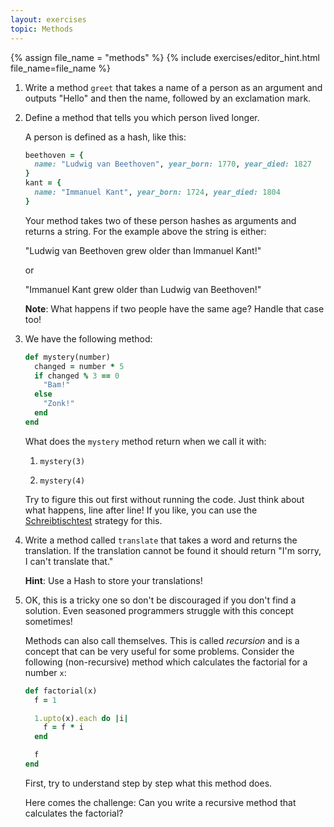 ```yaml
---
layout: exercises
topic: Methods
---
```


{% assign file_name = "methods" %}
{% include exercises/editor_hint.html file_name=file_name %}

1.  Write a method `greet` that takes a name of a person as an argument and outputs "Hello" and then the name, followed by an exclamation mark.

2.  Define a method that tells you which person lived longer.

    A person is defined as a hash, like this:

    ```ruby
    beethoven = { 
      name: "Ludwig van Beethoven", year_born: 1770, year_died: 1827 
    }
    kant = { 
      name: "Immanuel Kant", year_born: 1724, year_died: 1804 
    }
    ```

    Your method takes two of these person hashes as arguments and returns a string.  For the example above the string is either:

    "Ludwig van Beethoven grew older than Immanuel Kant!"

    or 

    "Immanuel Kant grew older than Ludwig van Beethoven!"

    __Note__: What happens if two people have the same age? Handle that case too!

3.  We have the following method:

    ```ruby
    def mystery(number)
      changed = number * 5
      if changed % 3 == 0
        "Bam!"
      else 
        "Zonk!"
      end
    end
    ```

    What does the `mystery` method return when we call it with:

    1. `mystery(3)`

    2. `mystery(4)`

    Try to figure this out first without running the code. Just think about what happens, line after line! If you like, you can use the [Schreibtischtest](https://de.wikipedia.org/wiki/Schreibtischtest) strategy for this.

4.  Write a method called `translate` that takes a word and returns the translation. If the translation cannot be found it should return "I'm sorry, I can't translate that."
    
    __Hint__: Use a Hash to store your translations!

5.  OK, this is a tricky one so don't be discouraged if you don't find a solution. Even seasoned programmers struggle with this concept sometimes!

    Methods can also call themselves. This is called _recursion_ and is a concept that can be very useful for some problems. Consider the following (non-recursive) method which calculates the factorial for a number `x`:

    ```ruby
    def factorial(x)
      f = 1

      1.upto(x).each do |i|
        f = f * i
      end

      f
    end
    ```

    First, try to understand step by step what this method does.

    Here comes the challenge: Can you write a recursive method that calculates the factorial?

